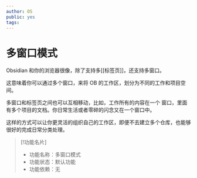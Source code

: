 ```yaml
---
author: OS
public: yes
tags: 
---
```

# 多窗口模式

Obsidian 和你的浏览器很像，除了支持多[[标签页]]，还支持多窗口。

这意味着你可以通过多个窗口，来将 OB 的工作区，划分为不同的工作和项目空间。

多窗口和标签页之间也可以互相移动，比如，工作所有的内容在一个 窗口，里面有多个项目的文档。你日常生活或者零碎的闪念又在一个窗口中。

这样的方式可以让你更灵活的组织自己的工作区，即便不去建立多个仓库，也能够很好的完成日常分类处理。

>[!功能名片]
>-   功能名称：多窗口模式
>-   功能状态：默认功能
>-   功能依赖：无
